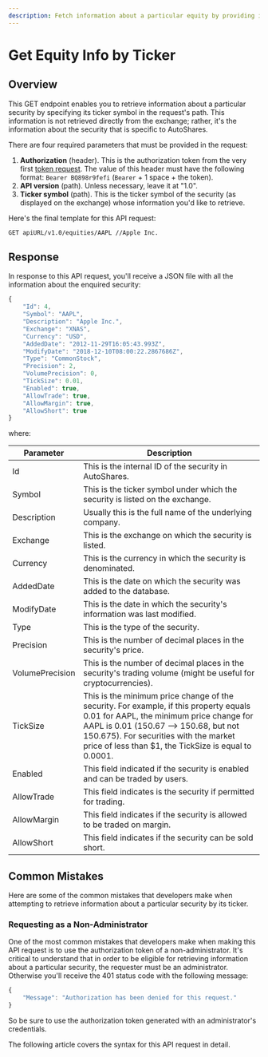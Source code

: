 ```yaml
---
description: Fetch information about a particular equity by providing its ticker symbol
---
```


# Get Equity Info by Ticker

## Overview

This GET endpoint enables you to retrieve information about a particular security by specifying its ticker symbol in the request's path. This information is not retrieved directly from the exchange; rather, it's the information about the security that is specific to AutoShares.

There are four required parameters that must be provided in the request:

1. **Authorization** (header). This is the authorization token from the very first [token request](broken-reference). The value of this header must have the following format: `Bearer BQ898r9fefi` (`Bearer` + 1 space + the token).
2. **API version** (path). Unless necessary, leave it at "1.0".
3. **Ticker symbol** (path). This is the ticker symbol of the security (as displayed on the exchange) whose information you'd like to retrieve.

Here's the final template for this API request:

```
GET apiURL/v1.0/equities/AAPL //Apple Inc.
```

## Response

In response to this API request, you'll receive a JSON file with all the information about the enquired security:

```javascript
{
    "Id": 4,
    "Symbol": "AAPL",
    "Description": "Apple Inc.",
    "Exchange": "XNAS",
    "Currency": "USD",
    "AddedDate": "2012-11-29T16:05:43.993Z",
    "ModifyDate": "2018-12-10T08:00:22.2867686Z",
    "Type": "CommonStock",
    "Precision": 2,
    "VolumePrecision": 0,
    "TickSize": 0.01,
    "Enabled": true,
    "AllowTrade": true,
    "AllowMargin": true,
    "AllowShort": true
}
```

where:

| Parameter       | Description                                                                                                                                                                                                                                                                 |
| --------------- | --------------------------------------------------------------------------------------------------------------------------------------------------------------------------------------------------------------------------------------------------------------------------- |
| Id              | This is the internal ID of the security in AutoShares.                                                                                                                                                                                                                      |
| Symbol          | This is the ticker symbol under which the security is listed on the exchange.                                                                                                                                                                                               |
| Description     | Usually this is the full name of the underlying company.                                                                                                                                                                                                                    |
| Exchange        | This is the exchange on which the security is listed.                                                                                                                                                                                                                       |
| Currency        | This is the currency in which the security is denominated.                                                                                                                                                                                                                  |
| AddedDate       | This is the date on which the security was added to the database.                                                                                                                                                                                                           |
| ModifyDate      | This is the date in which the security's information was last modified.                                                                                                                                                                                                     |
| Type            | This is the type of the security.                                                                                                                                                                                                                                           |
| Precision       | This is the number of decimal places in the security's price.                                                                                                                                                                                                               |
| VolumePrecision | This is the number of decimal places in the security's trading volume (might be useful for cryptocurrencies).                                                                                                                                                               |
| TickSize        | This is the minimum price change of the security. For example, if this property equals 0.01 for AAPL, the minimum price change for AAPL is 0.01 (150.67 —> 150.68, but not 150.675). For securities with the market price of less than $1, the TickSize is equal to 0.0001. |
| Enabled         | This field indicated if the security is enabled and can be traded by users.                                                                                                                                                                                                 |
| AllowTrade      | This field indicates is the security if permitted for trading.                                                                                                                                                                                                              |
| AllowMargin     | This field indicates if the security is allowed to be traded on margin.                                                                                                                                                                                                     |
| AllowShort      | This field indicates if the security can be sold short.                                                                                                                                                                                                                     |

## Common Mistakes

Here are some of the common mistakes that developers make when attempting to retrieve information about a particular security by its ticker.

### Requesting as a Non-Administrator

One of the most common mistakes that developers make when making this API request is to use the authorization token of a non-administrator. It's critical to understand that in order to be eligible for retrieving information about a particular security, the requester must be an administrator. Otherwise you'll receive the 401 status code with the following message:

```javascript
{
    "Message": "Authorization has been denied for this request."
}
```

So be sure to use the authorization token generated with an administrator's credentials.

The following article covers the syntax for this API request in detail.
